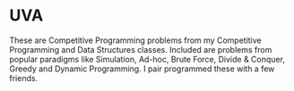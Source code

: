 # UVA

These are Competitive Programming problems from my Competitive Programming and Data Structures classes.  Included are problems from popular paradigms like Simulation, Ad-hoc, Brute Force, Divide & Conquer, Greedy and Dynamic Programming. I pair programmed these with a few friends.
